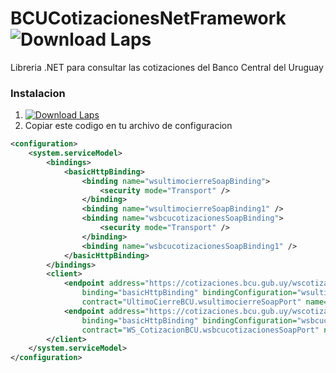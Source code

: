 # BCUCotizacionesNetFramework ![Download Laps](https://img.shields.io/github/license/francisgerman1/BCUCotizacionesNetFramework)
Libreria .NET para consultar las cotizaciones del Banco Central del Uruguay 

### Instalacion

1. [![Download Laps](https://img.shields.io/badge/DLL-Descargar-green)](https://github.com/francisgerman1/BCUCotizacionesNetFramework/releases/latest/download/CotizacionBCU.dll)
2. Copiar este codigo en tu archivo de configuracion

```xml
<configuration>
	<system.serviceModel>
		<bindings>
			<basicHttpBinding>
				<binding name="wsultimocierreSoapBinding">
					<security mode="Transport" />
				</binding>
				<binding name="wsultimocierreSoapBinding1" />
				<binding name="wsbcucotizacionesSoapBinding">
					<security mode="Transport" />
				</binding>
				<binding name="wsbcucotizacionesSoapBinding1" />
			</basicHttpBinding>
		</bindings>
		<client>
			<endpoint address="https://cotizaciones.bcu.gub.uy/wscotizaciones/servlet/awsultimocierre"
                binding="basicHttpBinding" bindingConfiguration="wsultimocierreSoapBinding"
                contract="UltimoCierreBCU.wsultimocierreSoapPort" name="wsultimocierreSoapPort" />
			<endpoint address="https://cotizaciones.bcu.gub.uy/wscotizaciones/servlet/awsbcucotizaciones"
                binding="basicHttpBinding" bindingConfiguration="wsbcucotizacionesSoapBinding"
                contract="WS_CotizacionBCU.wsbcucotizacionesSoapPort" name="wsbcucotizacionesSoapPort" />
		</client>
	</system.serviceModel>
</configuration>
```
